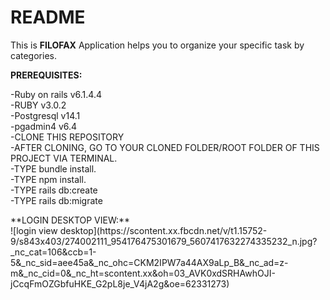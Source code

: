 # README

This is **FILOFAX** Application helps you to organize your specific task by categories.

**PREREQUISITES:** <br/>
  <p>
  -Ruby on rails v6.1.4.4 <br/>
  -RUBY v3.0.2 <br/>
  -Postgresql v14.1 <br/>
  -pgadmin4 v6.4 <br/>
  -CLONE THIS REPOSITORY <br/>
  -AFTER CLONING, GO TO YOUR CLONED FOLDER/ROOT FOLDER OF THIS PROJECT VIA TERMINAL. <br/>
  -TYPE bundle install. <br/>
  -TYPE npm install. <br/>
  -TYPE rails db:create <br/>
  -TYPE rails db:migrate
  </p>
  
  
  
  <p>
  **LOGIN DESKTOP VIEW:** <br/>
  ![login view desktop](https://scontent.xx.fbcdn.net/v/t1.15752-9/s843x403/274002111_954176475301679_5607417632274335232_n.jpg?_nc_cat=106&ccb=1-5&_nc_sid=aee45a&_nc_ohc=CKM2IPW7a44AX9aLp_B&_nc_ad=z-m&_nc_cid=0&_nc_ht=scontent.xx&oh=03_AVK0xdSRHAwhOJI-jCcqFmOZGbfuHKE_G2pL8je_V4jA2g&oe=62331273)
  </p>
